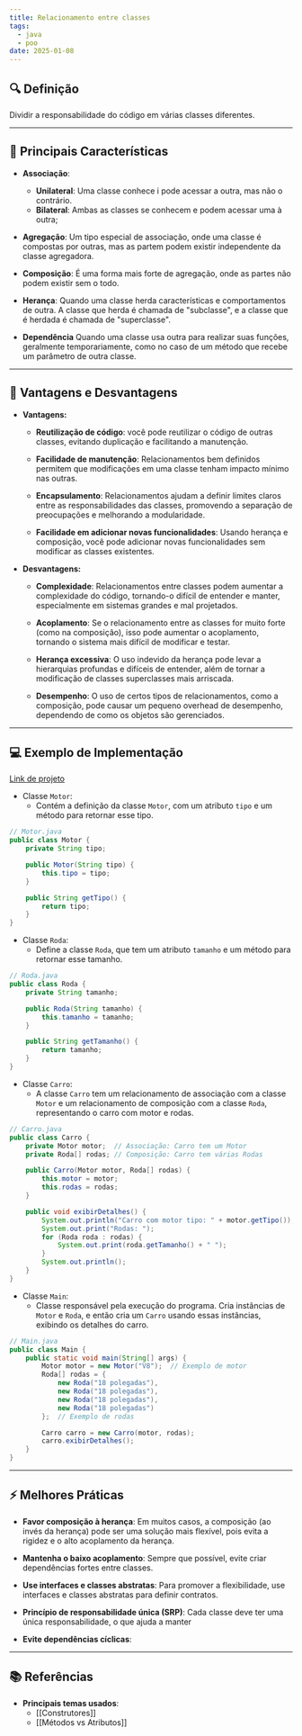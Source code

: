 ```yaml
---
title: Relacionamento entre classes
tags:
  - java
  - poo
date: 2025-01-08
---
```


## 🔍 Definição

Dividir a responsabilidade do código em várias classes diferentes.

---

## 📝 Principais Características

- **Associação**:
	- **Unilateral**: Uma classe conhece i pode acessar a outra, mas não o contrário.
	- **Bilateral**: Ambas as classes se conhecem e podem acessar uma à outra;
	
- **Agregação**: Um tipo especial de associação, onde uma classe é compostas por outras, mas as partem podem existir independente da classe agregadora.

- **Composição**: É uma forma mais forte de agregação, onde as partes não podem existir sem o todo.

- **Herança**: Quando uma classe herda características e comportamentos de outra. A classe que herda é chamada de "subclasse", e a classe que é herdada é chamada de "superclasse".

- **Dependência** Quando uma classe usa outra para realizar suas funções, geralmente temporariamente, como no caso de um método que recebe um parâmetro de outra classe.

---

## 🧩 Vantagens e Desvantagens

- **Vantagens:**
	- **Reutilização de código**: você pode reutilizar o código de outras classes, evitando duplicação e facilitando a manutenção.
	  
	- **Facilidade de manutenção**: Relacionamentos bem definidos permitem que modificações em uma classe tenham impacto mínimo nas outras.
	  
	- **Encapsulamento**: Relacionamentos ajudam a definir limites claros entre as responsabilidades das classes, promovendo a separação de preocupações e melhorando a modularidade.
	  
	- **Facilidade em adicionar novas funcionalidades**: Usando herança e composição, você pode adicionar novas funcionalidades sem modificar as classes existentes.
	
- **Desvantagens:**
	- **Complexidade**: Relacionamentos entre classes podem aumentar a complexidade do código, tornando-o difícil de entender e manter, especialmente em sistemas grandes e mal projetados.
	  
	- **Acoplamento**: Se o relacionamento entre as classes for muito forte (como na composição), isso pode aumentar o acoplamento, tornando o sistema mais difícil de modificar e testar.
	  
	- **Herança excessiva**: O uso indevido da herança pode levar a hierarquias profundas e difíceis de entender, além de tornar a modificação de classes superclasses mais arriscada.
	  
	- **Desempenho**: O uso de certos tipos de relacionamentos, como a composição, pode causar um pequeno overhead de desempenho, dependendo de como os objetos são gerenciados.

---

## 💻 Exemplo de Implementação

[Link de projeto]([bllakk/LibertyWalk-Java](https://github.com/bllakk/LibertyWalk-Java))

- Classe `Motor`: 
	- Contém a definição da classe `Motor`, com um atributo `tipo` e um método para retornar esse tipo.
```java
// Motor.java
public class Motor {
    private String tipo;

    public Motor(String tipo) {
        this.tipo = tipo;
    }

    public String getTipo() {
        return tipo;
    }
}

```

- Classe `Roda`: 
	- Define a classe `Roda`, que tem um atributo `tamanho` e um método para retornar esse tamanho.
```java
// Roda.java
public class Roda {
    private String tamanho;

    public Roda(String tamanho) {
        this.tamanho = tamanho;
    }

    public String getTamanho() {
        return tamanho;
    }
}

```

- Classe `Carro`: 
	- A classe `Carro` tem um relacionamento de associação com a classe `Motor` e um relacionamento de composição com a classe `Roda`, representando o carro com motor e rodas.
```java
// Carro.java
public class Carro {
    private Motor motor;  // Associação: Carro tem um Motor
    private Roda[] rodas; // Composição: Carro tem várias Rodas

    public Carro(Motor motor, Roda[] rodas) {
        this.motor = motor;
        this.rodas = rodas;
    }

    public void exibirDetalhes() {
        System.out.println("Carro com motor tipo: " + motor.getTipo());
        System.out.print("Rodas: ");
        for (Roda roda : rodas) {
            System.out.print(roda.getTamanho() + " ");
        }
        System.out.println();
    }
}

```

- Classe `Main`:
	- Classe responsável pela execução do programa. Cria instâncias de `Motor` e `Roda`, e então cria um `Carro` usando essas instâncias, exibindo os detalhes do carro.
```java
// Main.java
public class Main {
    public static void main(String[] args) {
        Motor motor = new Motor("V8");  // Exemplo de motor
        Roda[] rodas = {
            new Roda("18 polegadas"),
            new Roda("18 polegadas"),
            new Roda("18 polegadas"),
            new Roda("18 polegadas")
        };  // Exemplo de rodas

        Carro carro = new Carro(motor, rodas);
        carro.exibirDetalhes();
    }
}

```
---

## ⚡ Melhores Práticas

- **Favor composição à herança**: Em muitos casos, a composição (ao invés da herança) pode ser uma solução mais flexível, pois evita a rigidez e o alto acoplamento da herança.
  
- **Mantenha o baixo acoplamento**: Sempre que possível, evite criar dependências fortes entre classes.
  
- **Use interfaces e classes abstratas**: Para promover a flexibilidade, use interfaces e classes abstratas para definir contratos.
  
- **Princípio de responsabilidade única (SRP)**: Cada classe deve ter uma única responsabilidade, o que ajuda a manter 
- **Evite dependências cíclicas**:

---

## 📚 Referências 

- **Principais temas usados**:
	- [[Construtores]]
	- [[Métodos vs Atributos]]